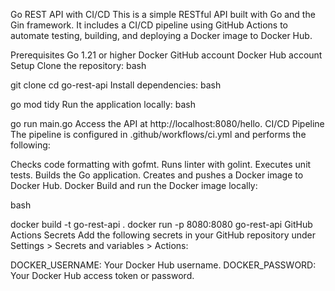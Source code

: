 Go REST API with CI/CD
This is a simple RESTful API built with Go and the Gin framework. It includes a CI/CD pipeline using GitHub Actions to automate testing, building, and deploying a Docker image to Docker Hub.

Prerequisites
Go 1.21 or higher
Docker
GitHub account
Docker Hub account
Setup
Clone the repository:
bash


git clone <repository-url>
cd go-rest-api
Install dependencies:
bash


go mod tidy
Run the application locally:
bash


go run main.go
Access the API at http://localhost:8080/hello.
CI/CD Pipeline
The pipeline is configured in .github/workflows/ci.yml and performs the following:

Checks code formatting with gofmt.
Runs linter with golint.
Executes unit tests.
Builds the Go application.
Creates and pushes a Docker image to Docker Hub.
Docker
Build and run the Docker image locally:

bash


docker build -t go-rest-api .
docker run -p 8080:8080 go-rest-api
GitHub Actions Secrets
Add the following secrets in your GitHub repository under Settings > Secrets and variables > Actions:

DOCKER_USERNAME: Your Docker Hub username.
DOCKER_PASSWORD: Your Docker Hub access token or password.